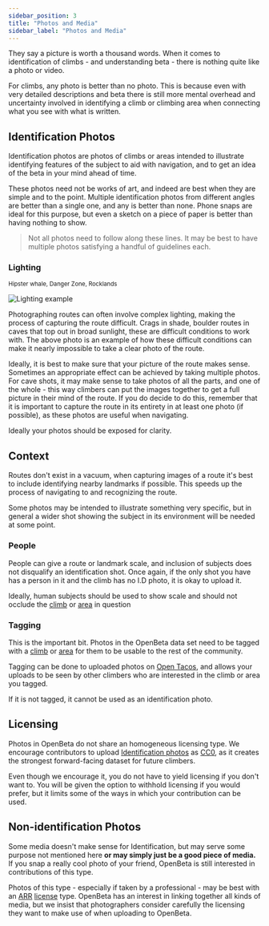 ```yaml
---
sidebar_position: 3
title: "Photos and Media"
sidebar_label: "Photos and Media"
---
```


They say a picture is worth a thousand words. When it comes to identification of climbs - and understanding beta - there is nothing quite like a photo or video.

For climbs, any photo is better than no photo. This is because even with very detailed descriptions and beta there is still more mental overhead and uncertainty involved in identifying a climb or climbing area when connecting what you see with what is written.


## Identification Photos

Identification photos are photos of climbs or areas intended to illustrate identifying features of the subject to aid with navigation, and to get an idea of the beta in your mind ahead of time.

These photos need not be works of art, and indeed are best when they are simple and to the point. Multiple identification photos from different angles are better than a single one, and any is better than none. Phone snaps are ideal for this purpose, but even a sketch on a piece of paper is better than having nothing to show.

> Not all photos need to follow along these lines. It may be best to have multiple photos satisfying a handful of guidelines each. 

### Lighting
<sub>Hipster whale, Danger Zone, Rocklands</sub>

![Lighting example](/img/climbing-photos/lighting-example.jpg)


Photographing routes can often involve complex lighting, making the process of capturing the route difficult. Crags in shade, boulder routes in caves that top out in broad sunlight, these are difficult conditions to work with. The above photo is an example of how these difficult conditions can make it nearly impossible to take a clear photo of the route.

Ideally, it is best to make sure that your picture of the route makes sense. Sometimes an appropriate effect can be achieved by taking multiple photos. For cave shots, it may make sense to take photos of all the parts, and one of the whole - this way climbers can put the images together to get a full picture in their mind of the route. If you do decide to do this, remember that it is important to capture the route in its entirety in at least one photo (if possible), as these photos are useful when navigating.

Ideally your photos should be exposed for clarity.

## Context
Routes don't exist in a vacuum, when capturing images of a route it's best to include identifying nearby landmarks if possible. This speeds up the process of navigating to and recognizing the route.

Some photos may be intended to illustrate something very specific, but in general a wider shot showing the subject in its environment will be needed at some point.

### People
People can give a route or landmark scale, and inclusion of subjects does not disqualify an identification shot. Once again, if the only shot you have has a person in it and the climb has no I.D photo, it is okay to upload it.

Ideally, human subjects should be used to show scale and should not occlude the [climb](/how-to-contribute/contributing-data/climbs) or [area](/how-to-contribute/contributing-data/areas)  in question

### Tagging
This is the important bit. Photos in the OpenBeta data set need to be tagged with a [climb](/how-to-contribute/contributing-data/climbs) or [area](/how-to-contribute/contributing-data/areas) for them to be usable to the rest of the community.

Tagging can be done to uploaded photos on [Open Tacos](https://openbeta.io), and allows your uploads to be seen by other climbers who are interested in the climb or area you tagged.

If it is not tagged, it cannot be used as an identification photo.

## Licensing
Photos in OpenBeta do not share an homogeneous licensing type. We encourage contributors to upload [Identification photos](#identification-photos) as [CC0](/cjchc), as it creates the strongest forward-facing dataset for future climbers.

Even though we encourage it, you do not have to yield licensing if you don't want to. You will be given the option to withhold licensing if you would prefer, but it limits some of the ways in which your contribution can be used.

## Non-identification Photos
Some media doesn't make sense for Identification, but may serve some purpose not mentioned here **or may simply just be a good piece of media.** If you snap a really cool photo of your friend, OpenBeta is still interested in contributions of this type.

Photos of this type - especially if taken by a professional - may be best with an [ARR](/j) [license](#licensing) type. OpenBeta has an interest in linking together all kinds of media, but we insist that photographers consider carefully the licensing they want to make use of when uploading to OpenBeta.